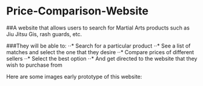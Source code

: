 # Price-Comparison-Website


##A website that allows users to search for Martial Arts products such as Jiu Jitsu Gis, rash guards, etc. 

###They will be able to:
  ⋅⋅* Search for a particular product
  ⋅⋅* See a list of matches and select the one that they desire
  ⋅⋅* Compare prices of different sellers
  ⋅⋅* Select the best option
  ⋅⋅* And get directed to the website that they wish to purchase from
  
  Here are some images early prototype of this website:
  
  
  
